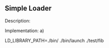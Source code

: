 Simple Loader
-------

Description:


Implementation:
    a) 

 LD_LIBRARY_PATH=./bin/ ./bin/launch ./test/fib
